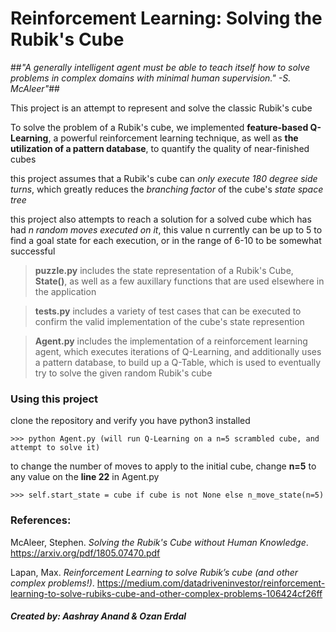 # Reinforcement Learning: Solving the Rubik's Cube

##*"A generally intelligent agent must be able to teach itself how to solve problems in complex domains with minimal human supervision." -S. McAleer"*##

 This project is an attempt to represent and solve the classic Rubik's cube

To solve the problem of a Rubik's cube, we implemented **feature-based Q-Learning**, a powerful reinforcement learning technique, as well as **the utilization of a pattern database**, to quantify the quality of near-finished cubes

this project assumes that a Rubik's cube can *only execute 180 degree side turns*, which greatly reduces the *branching factor* of the cube's *state space tree*

this project also attempts to reach a solution for a solved cube which has had *n random moves executed on it*, this value n
currently can be up to 5 to find a goal state for each execution, or in the range of 6-10 to be somewhat successful

> **puzzle.py** includes the state representation of a Rubik's Cube, **State()**, as well as a few auxillary functions
that are used elsewhere in the application

> **tests.py** includes a variety of test cases that can be executed to confirm the valid implementation of the cube's state represention

> **Agent.py** includes the implementation of a reinforcement learning agent, which executes iterations of Q-Learning, and additionally uses a pattern database, to build up a Q-Table, which is used to eventually try to solve the given random Rubik's cube

### Using this project

clone the repository and verify you have python3 installed 

`>>> python Agent.py (will run Q-Learning on a n=5 scrambled cube, and attempt to solve it) `

to change the number of moves to apply to the initial cube, change **n=5** to any value on the **line 22** in Agent.py

`>>> self.start_state = cube if cube is not None else n_move_state(n=5) `

### References:

McAleer, Stephen. *Solving the Rubik's Cube without Human Knowledge*. https://arxiv.org/pdf/1805.07470.pdf

Lapan, Max. *Reinforcement Learning to solve Rubik’s cube (and other complex problems!)*. https://medium.com/datadriveninvestor/reinforcement-learning-to-solve-rubiks-cube-and-other-complex-problems-106424cf26ff

##### Created by: Aashray Anand & Ozan Erdal 
